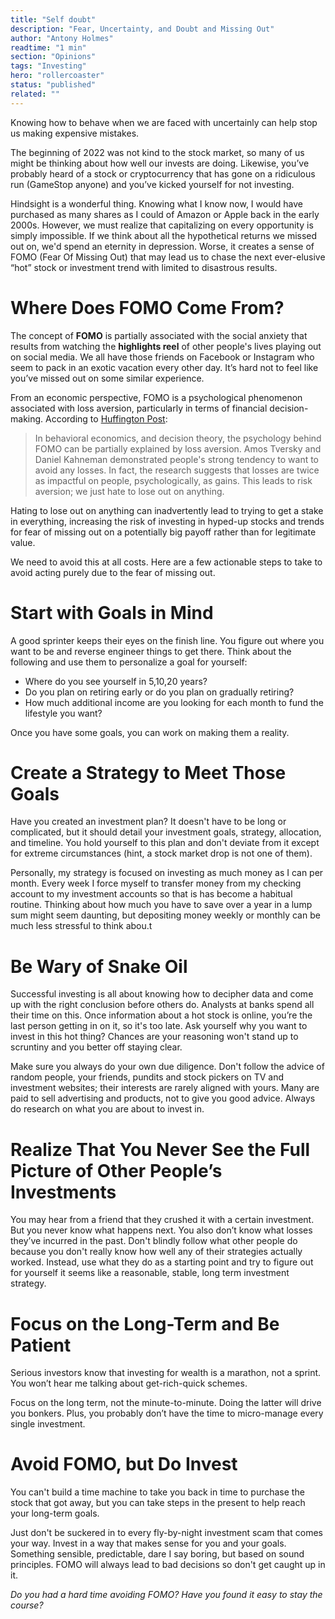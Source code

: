 ```yaml
---
title: "Self doubt"
description: "Fear, Uncertainty, and Doubt and Missing Out"
author: "Antony Holmes"
readtime: "1 min"
section: "Opinions"
tags: "Investing"
hero: "rollercoaster"
status: "published"
related: ""
---
```


Knowing how to behave when we are faced with uncertainly can help stop us making expensive mistakes.

<!-- end -->

The beginning of 2022 was not kind to the stock market, so many of us might be thinking about how well our invests are doing. Likewise, you’ve probably heard of a stock or cryptocurrency that has gone on a ridiculous run (GameStop anyone) and you’ve kicked yourself for not investing. 

Hindsight is a wonderful thing. Knowing what I know now, I would have purchased as many shares as I could of Amazon or Apple back in the early 2000s. However, we must realize that capitalizing on every opportunity is simply impossible. If we think about all the hypothetical returns we missed out on, we'd spend an eternity in depression. Worse, it creates a sense of FOMO (Fear Of Missing Out) that may lead us to chase the next ever-elusive “hot” stock or investment trend with limited to disastrous results.

# Where Does FOMO Come From?

The concept of **FOMO** is partially associated with the social anxiety that results from watching the **highlights reel** of other people's lives playing out on social media. We all have those friends on Facebook or Instagram who seem to pack in an exotic vacation every other day. It’s hard not to feel like you’ve missed out on some similar experience.

From an economic perspective, FOMO is a psychological phenomenon associated with loss aversion, particularly in terms of financial decision-making. According to [Huffington Post](https://www.huffpost.com/entry/the-warped-psychology-of-fomo_b_59bae251e4b02c642e4a14e2):

> In behavioral economics, and decision theory, the psychology behind FOMO can be partially explained by loss aversion. Amos Tversky and Daniel Kahneman demonstrated people's strong tendency to want to avoid any losses. In fact, the research suggests that losses are twice as impactful on people, psychologically, as gains. This leads to risk aversion; we just hate to lose out on anything.

Hating to lose out on anything can inadvertently lead to trying to get a stake in everything, increasing the risk of investing in hyped-up stocks and trends for fear of missing out on a potentially big payoff rather than for legitimate value.

We need to avoid this at all costs. Here are a few actionable steps to take to avoid acting purely due to the fear of missing out.

# Start with Goals in Mind

A good sprinter keeps their eyes on the finish line. You figure out where you want to be and reverse engineer things to get there. Think about the following and use them to personalize a goal for yourself:

- Where do you see yourself in 5,10,20 years?
- Do you plan on retiring early or do you plan on gradually retiring?
- How much additional income are you looking for each month to fund the lifestyle you want?

Once you have some goals, you can work on making them a reality.

# Create a Strategy to Meet Those Goals

Have you created an investment plan? It doesn't have to be long or complicated, but it should detail your investment goals, strategy, allocation, and timeline. You hold yourself to this plan and don't deviate from it except for extreme circumstances (hint, a stock market drop is not one of them).

Personally, my strategy is focused on investing as much money as I can per month. Every week I force myself to transfer money from my checking account to my investment accounts so that is has become a habitual routine. Thinking about how much you have to save over a year in a lump sum might seem daunting, but depositing money weekly or monthly can be much less stressful to think abou.t

# Be Wary of Snake Oil

Successful investing is all about knowing how to decipher data and come up with the right conclusion before others do. Analysts at banks spend all their time on this. Once information about a hot stock is online, you’re the last person getting in on it, so it's too late. Ask yourself why you want to invest in this hot thing? Chances are your reasoning won't stand up to scruntiny and you better off staying clear.

Make sure you always do your own due diligence. Don't follow the advice of random people, your friends, pundits and stock pickers on TV and investment websites; their interests are rarely aligned with yours. Many are paid to sell advertising and products, not to give you good advice. Always do research on what you are about to invest in.

# Realize That You Never See the Full Picture of Other People’s Investments

You may hear from a friend that they crushed it with a certain investment. But you never know what happens next. You also don’t know what losses they’ve incurred in the past. Don't blindly follow what other people do because you don't really know how well any of their strategies actually worked. Instead, use what they do as a starting point and try to figure out for yourself it seems like a reasonable, stable, long term investment strategy.

# Focus on the Long-Term and Be Patient

Serious investors know that investing for wealth is a marathon, not a sprint. You won’t hear me talking about get-rich-quick schemes.

Focus on the long term, not the minute-to-minute. Doing the latter will drive you bonkers. Plus, you probably don’t have the time to micro-manage every single investment.

# Avoid FOMO, but Do Invest

You can't build a time machine to take you back in time to purchase the stock that got away, but you can take steps in the present to help reach your long-term goals.

Just don't be suckered in to every fly-by-night investment scam that comes your way. Invest in a way that makes sense for you and your goals. Something sensible, predictable, dare I say boring, but based on sound principles. FOMO will always lead to bad decisions so don't get caught up in it.

_Do you had a hard time avoiding FOMO? Have you found it easy to stay the course?_
